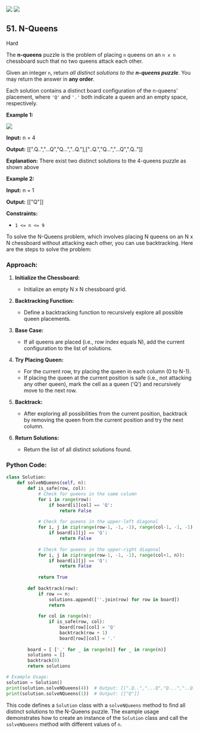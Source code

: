 [![](https://img.shields.io/github/stars/LeetCode-in-Python/LeetCode-in-Python?label=Stars&style=flat-square)](https://github.com/LeetCode-in-Python/LeetCode-in-Python)
[![](https://img.shields.io/github/forks/LeetCode-in-Python/LeetCode-in-Python?label=Fork%20me%20on%20GitHub%20&style=flat-square)](https://github.com/LeetCode-in-Python/LeetCode-in-Python/fork)

## 51\. N-Queens

Hard

The **n-queens** puzzle is the problem of placing `n` queens on an `n x n` chessboard such that no two queens attack each other.

Given an integer `n`, return _all distinct solutions to the **n-queens puzzle**_. You may return the answer in **any order**.

Each solution contains a distinct board configuration of the n-queens' placement, where `'Q'` and `'.'` both indicate a queen and an empty space, respectively.

**Example 1:**

![](https://assets.leetcode.com/uploads/2020/11/13/queens.jpg)

**Input:** n = 4

**Output:** [[".Q..","...Q","Q...","..Q."],["..Q.","Q...","...Q",".Q.."]]

**Explanation:** There exist two distinct solutions to the 4-queens puzzle as shown above 

**Example 2:**

**Input:** n = 1

**Output:** [["Q"]] 

**Constraints:**

*   `1 <= n <= 9`

To solve the N-Queens problem, which involves placing N queens on an N x N chessboard without attacking each other, you can use backtracking. Here are the steps to solve the problem:

### Approach:

1. **Initialize the Chessboard:**
   - Initialize an empty N x N chessboard grid.

2. **Backtracking Function:**
   - Define a backtracking function to recursively explore all possible queen placements.

3. **Base Case:**
   - If all queens are placed (i.e., row index equals N), add the current configuration to the list of solutions.

4. **Try Placing Queen:**
   - For the current row, try placing the queen in each column (0 to N-1).
   - If placing the queen at the current position is safe (i.e., not attacking any other queen), mark the cell as a queen ('Q') and recursively move to the next row.

5. **Backtrack:**
   - After exploring all possibilities from the current position, backtrack by removing the queen from the current position and try the next column.

6. **Return Solutions:**
   - Return the list of all distinct solutions found.

### Python Code:

```python
class Solution:
    def solveNQueens(self, n):
        def is_safe(row, col):
            # Check for queens in the same column
            for i in range(row):
                if board[i][col] == 'Q':
                    return False
            
            # Check for queens in the upper-left diagonal
            for i, j in zip(range(row-1, -1, -1), range(col-1, -1, -1)):
                if board[i][j] == 'Q':
                    return False
            
            # Check for queens in the upper-right diagonal
            for i, j in zip(range(row-1, -1, -1), range(col+1, n)):
                if board[i][j] == 'Q':
                    return False
            
            return True
        
        def backtrack(row):
            if row == n:
                solutions.append([''.join(row) for row in board])
                return
            
            for col in range(n):
                if is_safe(row, col):
                    board[row][col] = 'Q'
                    backtrack(row + 1)
                    board[row][col] = '.'
        
        board = [ ['.' for _ in range(n)] for _ in range(n)]
        solutions = []
        backtrack(0)
        return solutions

# Example Usage:
solution = Solution()
print(solution.solveNQueens(4))  # Output: [[".Q..","...Q","Q...","..Q."],["..Q.","Q...","...Q",".Q.."]]
print(solution.solveNQueens(1))  # Output: [["Q"]]
```

This code defines a `Solution` class with a `solveNQueens` method to find all distinct solutions to the N-Queens puzzle. The example usage demonstrates how to create an instance of the `Solution` class and call the `solveNQueens` method with different values of `n`.